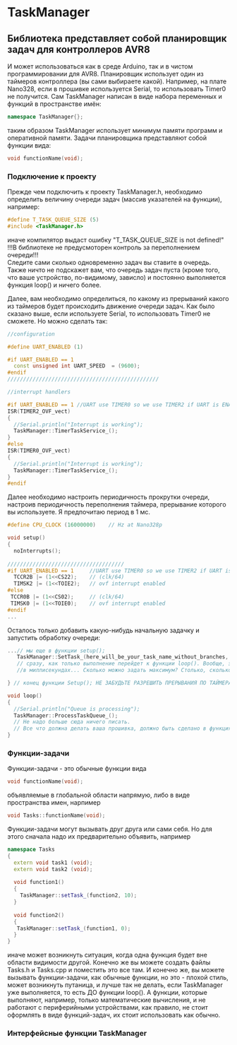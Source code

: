 # TaskManager
## Библиотека представляет собой планировщик задач для контроллеров AVR8
И может использоваться как в среде Arduino, так и в чистом программировании для AVR8.
Планировщик использует один из таймеров контроллера (вы сами выбираете какой). Например, на плате Nano328, 
если в прошивке используется Serial, то использовать Timer0 не получится.
Сам TaskManager написан в виде набора переменных и функций в пространстве имён:

```C++
namespace TaskManager{};
```
таким образом TaskManager использует минимум памяти программ и оперативной памяти.
Задачи планировщика представляют собой функции вида:

```C++
void functionName(void);
```

### Подключение к проекту

Прежде чем подключить к проекту TaskManager.h, необходимо определить величину 
очереди задач (массив указателей на функции), например:

```C++
#define T_TASK_QUEUE_SIZE (5)
#include <TaskManager.h>
```
иначе компилятор выдаст ошибку "T_TASK_QUEUE_SIZE is not defined!"     
!!!В библиотеке не предусмоторен контроль за переполнением очереди!!!  
Следите сами сколько одновременно задач вы ставите в очередь.
Также ничто не подскажет вам, что очередь задач пуста (кроме того, что ваше устройство, по-видимому, зависло)
и постоянно выполняется функция loop() и ничего более.

Далее, вам необходимо определиться, по какому из прерываний какого 
из таймеров будет происходить движение очереди задач.
Как было сказано выше, если используете Serial, то использовать Timer0
не сможете. Но можно сделать так:

```C++
//configuration

#define UART_ENABLED (1)

#if UART_ENABLED == 1
  const unsigned int UART_SPEED  = (9600);
#endif
////////////////////////////////////////////////

//interrupt handlers

#if UART_ENABLED == 1 //UART use TIMER0 so we use TIMER2 if UART is ENABLED
ISR(TIMER2_OVF_vect)
{
  //Serial.println("Interrupt is working");
  TaskManager::TimerTaskService_();
}
#else
ISR(TIMER0_OVF_vect)
{
  //Serial.println("Interrupt is working");
  TaskManager::TimerTaskService_();
}
#endif
```
Далее необходимо настроить периодичность прокрутки очереди, настроив периодичность
переполнения таймера, прерывание которого вы используете. Я предпочитаю период в 1 мс.

```C++
#define CPU_CLOCK (16000000) 	// Hz at Nano328p

void setup()
{
  noInterrupts();
  
/////////////////////////////////////
#if UART_ENABLED == 1     //UART use TIMER0 so we use TIMER2 if UART is ENABLED
  TCCR2B |= (1<<CS22);    // (clk/64)
  TIMSK2 |= (1<<TOIE2);   // ovf interrupt enabled
#else
 TCCR0B |= (1<<CS02);     // (clk/64)
 TIMSK0 |= (1<<TOIE0);    // ovf interrupt enabled
#endif
...
```
Осталось только добавить какую-нибудь начальную задачку и запустить обработку очереди:

```C++
...// мы еще в функции setup();
   TaskManager::SetTask_(here_will_be_your_task_name_without_branches, 0); //если вторым аргументом стоит 0, задача запустится 
   // сразу, как только выполнение перейдет к функции loop(). Вообще, это задержка выполнения задачи, в моём случае - 
   //в миллисекундах... Сколько можно задать максимум? Столько, сколько позволяет unsigned int.

} // конец функции Setup(); НЕ ЗАБУДЬТЕ РАЗРЕШИТЬ ПРЕРЫВАНИЯ ПО ТАЙМЕРАМ И ГЛОБАЛЬНО

void loop()
{
  //Serial.println("Queue is processing");
  TaskManager::ProcessTaskQueue_();
  // Не надо больше сюда ничего писать.
  // Все что должна делать ваша прошивка, должно быть сделано в функциях-задачах
}
```


### Функции-задачи
Функции-задачи - это обычные функции вида

```C++
void functionName(void);
```
объявляемые в глобальной области напрямую, либо в виде пространства имен, нарпимер

```C++
void Tasks::functionName(void);
```
Функции-задачи могут вызывать друг друга или сами себя. Но для этого сначала надо их 
предварительно объявить, например

```C++
namespace Tasks
{
  extern void task1 (void);
  extern void task2 (void);
  
  void function1()
  {
    TaskManager::setTask_(function2, 10);
  }
  
  void function2()
  {
   TaskManager::setTask_(function1, 0);
  }
}
```
иначе может возникнуть ситуация, когда одна функция будет вне области видимости другой.
Конечно же вы можете создать файлы Tasks.h и Tasks.cpp и поместить это все там.
И конечно же, вы можете вызывать функции-задачи, как обычные функции, но это - 
плохой стиль, может возникнуть путаница, и лучше так не делать, если TaskManager 
уже выполняется, то есть ДО функции loop().
А функции, которые выполняют, например, только математические вычисления, и не работают с периферийными устройствами, как правило, не стоит
оформлять в виде функций-задач, их стоит использовать как обычно.

### Интерфейсные функции TaskManager
